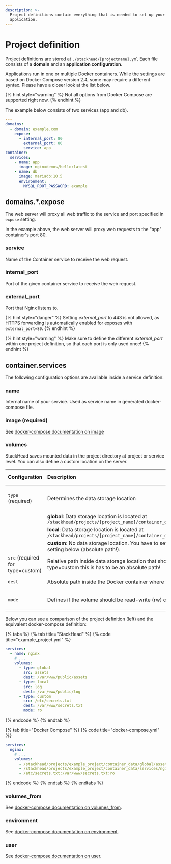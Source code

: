 ```yaml
---
description: >-
  Project definitions contain everything that is needed to set up your web
  application.
---
```


# Project definition

Project definitions are stored at `./stackhead/[projectname].yml` Each file consists of a **domain** and an **application configuration**.

Applications run in one or multiple Docker containers. While the settings are based on Docker Compose version 2.4, some may require a different syntax. Please have a closer look at the list below.

{% hint style="warning" %}
Not all options from Docker Compose are supported right now.
{% endhint %}

The example below consists of two services \(app and db\).

```yaml
---
domains:
  - domain: example.com
    expose:
      - internal_port: 80
        external_port: 80
        service: app
container:
  services:
    - name: app
      image: nginxdemos/hello:latest
    - name: db
      image: mariadb:10.5
      environment:
        MYSQL_ROOT_PASSWORD: example
```

## domains.\*.expose

The web server will proxy all web traffic to the service and port specified in `expose` setting.

In the example above, the web server will proxy web requests to the "app" container's port 80.

### service

Name of the Container service to receive the web request.

### internal\_port

Port of the given container service to receive the web request.

### external\_port

Port that Nginx listens to.

{% hint style="danger" %}
Setting _external\_port_ to 443 is not allowed, as HTTPS forwarding is automatically enabled for exposes with `external_port=80`.
{% endhint %}

{% hint style="warning" %}
Make sure to define the different _external\_port_ within one project definition, so that each port is only used once!
{% endhint %}

## container.services

The following configuration options are available inside a service definition:

### name

Internal name of your service. Used as service name in generated docker-compose file.

### image \(required\)

See [docker-compose documentation on image](https://docs.docker.com/compose/compose-file/compose-file-v2/#image)

### volumes

StackHead saves mounted data in the project directory at project or service level. You can also define a custom location on the server.

| Configuration | Description | Allowed values |
| :--- | :--- | :--- |
| `type` \(required\) | Determines the data storage location | "global", "local" or "custom" |
|  | **global**: Data storage location is located at `/stackhead/projects/[project_name]/container_data/global/` |  |
|  | **local**: Data storage location is located at `/stackhead/projects/[project_name]/container_data/services/[service_name]/` |  |
|  | **custom**: No data storage location. You have to set it yourself using the _src_ setting below \(absolute path!\). |  |
| `src`  \(required for type=custom\) | Relative path inside data storage location that should be mounted.  Note: When type=custom this is has to be an absolute path! | any string |
| `dest` | Absolute path inside the Docker container where the mount should be applied | any string |
| `mode` | Defines if the volume should be read-write \(rw\) or readonly \(ro\) | "rw" \(default\) or "ro" |

Below you can see a comparison of the project definition \(left\) and the equivalent docker-compose definition:

{% tabs %}
{% tab title="StackHead" %}
{% code title="example\_project.yml" %}
```yaml
services:
  - name: nginx
    # ...
    volumes:
      - type: global
        src: assets
        dest: /var/www/public/assets
      - type: local
        src: log
        dest: /var/www/public/log
      - type: custom
        src: /etc/secrets.txt
        dest: /var/www/secrets.txt
        mode: ro
```
{% endcode %}
{% endtab %}

{% tab title="Docker Compose" %}
{% code title="docker-compose.yml" %}
```yaml
services:
  nginx:
    # ...
    volumes:
      - /stackhead/projects/example_project/container_data/global/assets:/var/www/public/assets:rw
      - /stackhead/projects/example_project/container_data/services/nginx/log:/var/www/public/log:rw
      - /etc/secrets.txt:/var/www/secrets.txt:ro
```
{% endcode %}
{% endtab %}
{% endtabs %}

### volumes\_from

See [docker-compose documentation on volumes\_from](https://docs.docker.com/compose/compose-file/compose-file-v2/#volumes_from).

### environment

See [docker-compose documentation on environment](https://docs.docker.com/compose/compose-file/compose-file-v2/#environment).

### user

See [docker-compose documentation on user](https://docs.docker.com/compose/compose-file/compose-file-v2/#user).

